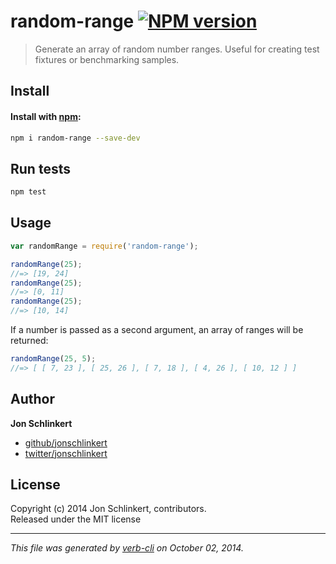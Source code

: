 # random-range [![NPM version](https://badge.fury.io/js/random-range.svg)](http://badge.fury.io/js/random-range)


> Generate an array of random number ranges. Useful for creating test fixtures or benchmarking samples.

## Install
#### Install with [npm](npmjs.org):

```bash
npm i random-range --save-dev
```

## Run tests

```bash
npm test
```

## Usage

```js
var randomRange = require('random-range');

randomRange(25);
//=> [19, 24]
randomRange(25);
//=> [0, 11]
randomRange(25);
//=> [10, 14]
```

If a number is passed as a second argument, an array of ranges will be returned:

```js
randomRange(25, 5);
//=> [ [ 7, 23 ], [ 25, 26 ], [ 7, 18 ], [ 4, 26 ], [ 10, 12 ] ]
```

## Author

**Jon Schlinkert**
 
+ [github/jonschlinkert](https://github.com/jonschlinkert)
+ [twitter/jonschlinkert](http://twitter.com/jonschlinkert) 

## License
Copyright (c) 2014 Jon Schlinkert, contributors.  
Released under the MIT license

***

_This file was generated by [verb-cli](https://github.com/assemble/verb-cli) on October 02, 2014._